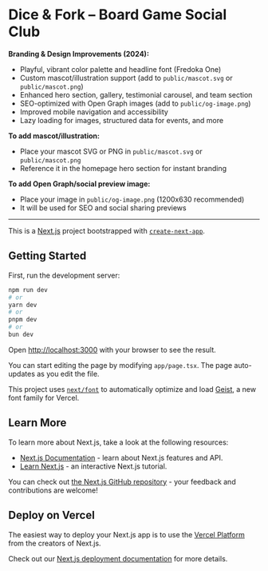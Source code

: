 # Dice & Fork – Board Game Social Club

**Branding & Design Improvements (2024):**
- Playful, vibrant color palette and headline font (Fredoka One)
- Custom mascot/illustration support (add to `public/mascot.svg` or `public/mascot.png`)
- Enhanced hero section, gallery, testimonial carousel, and team section
- SEO-optimized with Open Graph images (add to `public/og-image.png`)
- Improved mobile navigation and accessibility
- Lazy loading for images, structured data for events, and more

**To add mascot/illustration:**
- Place your mascot SVG or PNG in `public/mascot.svg` or `public/mascot.png`
- Reference it in the homepage hero section for instant branding

**To add Open Graph/social preview image:**
- Place your image in `public/og-image.png` (1200x630 recommended)
- It will be used for SEO and social sharing previews

---

This is a [Next.js](https://nextjs.org) project bootstrapped with [`create-next-app`](https://nextjs.org/docs/app/api-reference/cli/create-next-app).

## Getting Started

First, run the development server:

```bash
npm run dev
# or
yarn dev
# or
pnpm dev
# or
bun dev
```

Open [http://localhost:3000](http://localhost:3000) with your browser to see the result.

You can start editing the page by modifying `app/page.tsx`. The page auto-updates as you edit the file.

This project uses [`next/font`](https://nextjs.org/docs/app/building-your-application/optimizing/fonts) to automatically optimize and load [Geist](https://vercel.com/font), a new font family for Vercel.

## Learn More

To learn more about Next.js, take a look at the following resources:

- [Next.js Documentation](https://nextjs.org/docs) - learn about Next.js features and API.
- [Learn Next.js](https://nextjs.org/learn) - an interactive Next.js tutorial.

You can check out [the Next.js GitHub repository](https://github.com/vercel/next.js) - your feedback and contributions are welcome!

## Deploy on Vercel

The easiest way to deploy your Next.js app is to use the [Vercel Platform](https://vercel.com/new?utm_medium=default-template&filter=next.js&utm_source=create-next-app&utm_campaign=create-next-app-readme) from the creators of Next.js.

Check out our [Next.js deployment documentation](https://nextjs.org/docs/app/building-your-application/deploying) for more details.
